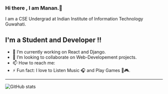 ### Hi there , I am Manan.👋
I am a CSE Undergrad at Indian Institute of Information Technology Guwahati.

## I'm a Student and Developer !!


- 🔭 I’m currently working on React and Django.
- 👯 I’m looking to collaborate on Web-Developement projects.
- 📫 How to reach me: 
- ⚡ Fun fact: I love to Listen Music 🎧 and Play Games 🏀🎮.
---
![GitHub stats](https://github-readme-stats.vercel.app/api?username=manan2110&show_icons=true)

